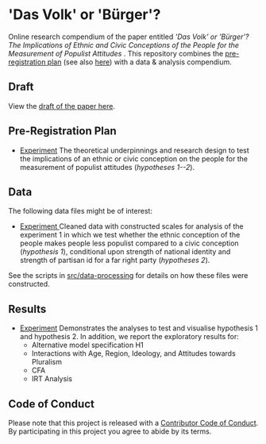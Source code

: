 # 'Das Volk' or 'Bürger'? 
Online research compendium of the paper entitled _'Das Volk' or 'Bürger'? The Implications of Ethnic and Civic Conceptions of the People for the Measurement of Populist Attitudes_ . This repository combines the [pre-registration plan](https://github.com/MarikenvdVelden/wording-experiment-populist-attitudes/blob/master/docs/pap/pap.pdf) (see also [here](https://osf.io/d6q5b/)) with a data &amp; analysis compendium.

## Draft
View the [draft of the paper here](report/draft.pdf).

## Pre-Registration Plan
* [Experiment](docs/pap/pap.pdf) The theoretical underpinnings and research design to test the implications of an ethnic or civic conception on the people for the measurement of populist attitudes (_hypotheses 1--2_).

## Data
The following data files might be of interest:

* [Experiment ](data/intermediate/cleaned_experiment.RData) Cleaned data with constructed scales for analysis of the experiment 1 in which we test whether the ethnic conception of the people makes people less populist compared to a civic conception (_hypothesis 1_), conditional upon strength of national identity and strength of partisan id for a far right party (_hypotheses 2_).

See the scripts in [src/data-processing](src/data-processing/prep_data.md) for details on how these files were constructed.

## Results
* [Experiment](src/analysis/analyses.md) Demonstrates the analyses to test and visualise hypothesis 1 and hypothesis 2. In addition, we report the exploratory results for:
	- Alternative model specification H1
	- Interactions with Age, Region, Ideology, and Attitudes towards Pluralism
	- CFA
	- IRT Analysis

## Code of Conduct
Please note that this project is released with a [Contributor Code of Conduct](CONDUCT.md). By participating in this project you agree to abide by its terms.